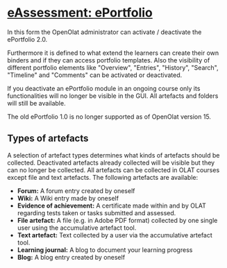 #  [eAssessment: ePortfolio](eAssessment%EF%B9%95+ePortfolio.html)

In this form the OpenOlat administrator can activate / deactivate the
ePortfolio 2.0.

Furthermore it is defined to what extend the learners can create their own
binders and if they can access portfolio templates. Also the visibility of
different portfolio elements like "Overview", "Entries", "History", "Search",
"Timeline" and "Comments" can be activated or deactivated.

If you deactivate an ePortfolio module in an ongoing course only its
functionalities will no longer be visible in the GUI. All artefacts and
folders will still be available.

The old ePortfolio 1.0 is no longer supported as of OpenOlat version 15.

## Types of artefacts

A selection of artefact types determines what kinds of artefacts should be
collected. Deactivated artefacts already collected will be visible but they
can no longer be collected. All artefacts can be collected in OLAT courses
except file and text artefacts. The following artefacts are available:  
  

  * **Forum:**  A forum entry created by oneself
  *  **Wiki:**  A Wiki entry made by oneself
  *  **Evidence of achievement:**  A certificate made within and by OLAT regarding tests taken or tasks submitted and assessed.
  *  **File artefact:**  A file (e.g. in Adobe PDF format) collected by one single user using the accumulative artefact tool.
  *  **Text artefact:**  Text collected by a user via the accumulative artefact tool.
  *  **Learning journal:**  A blog to document your learning progress
  *  **Blog:** A blog entry created by oneself

